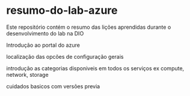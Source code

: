 # resumo-do-lab-azure
Este repositório contém o resumo das lições aprendidas durante o desenvolvimento do lab na DIO

Introdução ao portal do azure

localização das opcões de configuração gerais

introdução as categorias disponiveis em todos os serviços ex compute, network, storage

cuidados basicos com versões previa 
